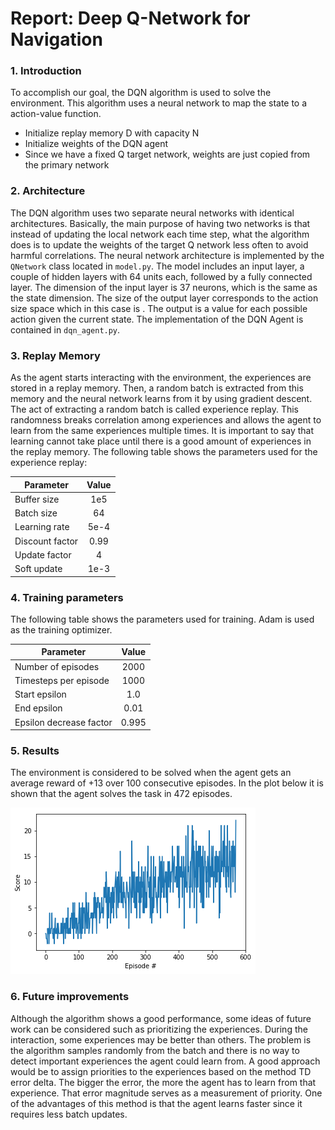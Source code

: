 # Report: Deep Q-Network for Navigation 

### 1. Introduction
To accomplish our goal, the DQN algorithm is used to solve the environment. This algorithm uses a neural network to map the state to a action-value function. 

* Initialize replay memory D with capacity N
* Initialize weights of the DQN agent
* Since we have a fixed Q target network, weights are just copied from the primary network

### 2. Architecture

The DQN algorithm uses two separate neural networks with identical architectures. Basically, the main purpose of having two networks is that instead of updating the local network each time step, what the algorithm does is to update the weights of the target Q network less often to avoid harmful correlations. The neural network architecture is implemented by the `QNetwork` class located in `model.py`. The model includes an input layer, a couple of hidden layers with 64 units each, followed by a fully connected layer. The dimension of the input layer is 37 neurons, which is the same as the state dimension. The size of the output layer corresponds to the action size space which in this case is . The output is a value for each possible action given the current state. The implementation of the DQN Agent is contained in `dqn_agent.py`. 

### 3. Replay Memory

As the agent starts interacting with the environment, the experiences are stored in a replay memory. Then, a random batch is extracted from this memory and the neural network learns from it by using gradient descent. The act of extracting a random batch is called experience replay. This randomness breaks correlation among experiences and allows the agent to learn from the same experiences multiple times. It is important to say that learning cannot take place until there is a good amount of experiences in the replay memory. The following table shows the parameters used for the experience replay:

| Parameter       | Value         |
| ----------------|:-------------:| 
| Buffer size     | 1e5           | 
| Batch size      | 64            |  
| Learning rate   | 5e-4          |
| Discount factor | 0.99          |
| Update factor   | 4             |
| Soft update     | 1e-3          |

### 4. Training parameters

The following table shows the parameters used for training. Adam is used as the training optimizer.

| Parameter          | Value         |
| -------------------|:-------------:| 
| Number of episodes | 2000          | 
| Timesteps per episode | 1000            |  
| Start epsilon   | 1.0          |
| End epsilon | 0.01         |
| Epsilon decrease factor   | 0.995             |

### 5. Results

The environment is considered to be solved when the agent gets an average reward of +13 over 100 consecutive episodes. In the plot below it is shown that the agent solves the task in 472 episodes.

![alt text]( rewards_plot.png "Rewards Plot")
 
### 6. Future improvements

Although the algorithm shows a good performance, some ideas of future work can be considered such as prioritizing the experiences. During the interaction, some experiences may be better than others. The problem is the algorithm samples randomly from the batch and there is no way to detect important experiences the agent could learn from. A good approach would be to assign priorities to the experiences based on the method TD error delta. The bigger the error, the more the agent has to learn from that experience. That error magnitude serves as a measurement of priority. One of the advantages of this method is that the agent learns faster since it requires less batch updates.
